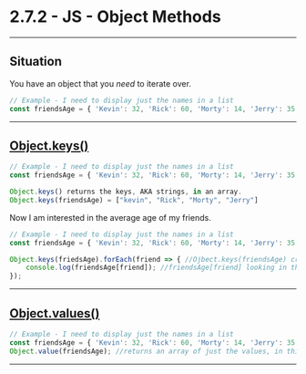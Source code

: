 # 2.7.2 - JS - Object Methods

---

## Situation

You have an object that you _need_ to iterate over.

```js
// Example - I need to display just the names in a list
const friendsAge = { 'Kevin': 32, 'Rick': 60, 'Morty': 14, 'Jerry': 35 }
```

---

## [Object.keys()](https://www.geeksforgeeks.org/object-keys-javascript/)

```js
// Example - I need to display just the names in a list
const friendsAge = { 'Kevin': 32, 'Rick': 60, 'Morty': 14, 'Jerry': 35 }

Object.keys() returns the keys, AKA strings, in an array.
Object.keys(friendsAge) = ["kevin", "Rick", "Morty", "Jerry"]
```

Now I am interested in the average age of my friends.

```js
// Example - I need to display just the names in a list
const friendsAge = { 'Kevin': 32, 'Rick': 60, 'Morty': 14, 'Jerry': 35 }

Object.keys(friedsAge).forEach(friend => { //Ojbect.keys(friendsAge) creates an array, .forEach cycles through the values of the array
    console.log(friendsAge[friend]); //friendsAge[friend] looking in the object for a key equal to variable friend, and pulling out it's value
});
```

---

## [Object.values()](https://developer.mozilla.org/en-US/docs/Web/JavaScript/Reference/Global_Objects/Object/values)

```js
// Example - I need to display just the names in a list
const friendsAge = { 'Kevin': 32, 'Rick': 60, 'Morty': 14, 'Jerry': 35 }
Object.value(friendsAge); //returns an array of just the values, in this case it is the ages
```

---